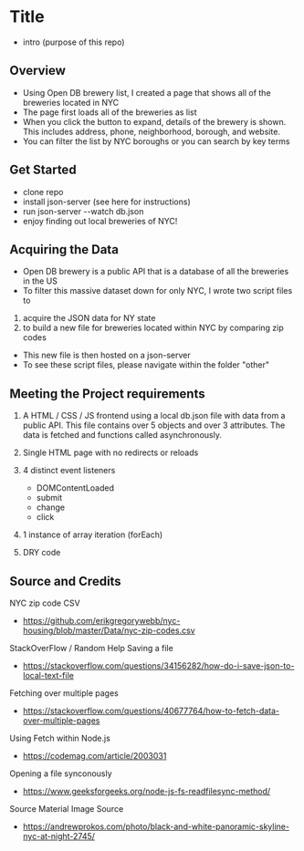 
# Title

- intro  (purpose of this repo)

## Overview

- Using Open DB brewery list, I created a page that shows all of the breweries located in NYC
- The page first loads all of the breweries as list
- When you click the button to expand, details of the brewery is shown. This includes address, phone, neighborhood, borough, and website.
- You can filter the list by NYC boroughs or you can search by key terms

## Get Started

- clone repo
- install json-server (see here for instructions)
- run json-server --watch db.json
- enjoy finding out local breweries of NYC!


## Acquiring the Data

- Open DB brewery is a public API that is a database of all the breweries in the US
- To filter this massive dataset down for only NYC, I wrote two script files to 
1. acquire the JSON data for NY state 
2. to build a new file for breweries located within NYC by comparing zip codes
- This new file is then hosted on a json-server
- To see these script files, please navigate within the folder "other"

## Meeting the Project requirements

1. A HTML / CSS / JS frontend using a local db.json file with data from a public API. This file contains over 5 objects and over 3 attributes. The data is fetched and functions called asynchronously.

2. Single HTML page with no redirects or reloads

3. 4 distinct event listeners
    - DOMContentLoaded
    - submit
    - change
    - click

4. 1 instance of array iteration (forEach)

5. DRY code


## Source and Credits

NYC zip code CSV
- https://github.com/erikgregorywebb/nyc-housing/blob/master/Data/nyc-zip-codes.csv

StackOverFlow / Random Help
Saving a file 
- https://stackoverflow.com/questions/34156282/how-do-i-save-json-to-local-text-file 

Fetching over multiple pages
- https://stackoverflow.com/questions/40677764/how-to-fetch-data-over-multiple-pages 

Using Fetch within Node.js
- https://codemag.com/article/2003031

Opening a file synconously
- https://www.geeksforgeeks.org/node-js-fs-readfilesync-method/

Source Material
Image Source
- https://andrewprokos.com/photo/black-and-white-panoramic-skyline-nyc-at-night-2745/
